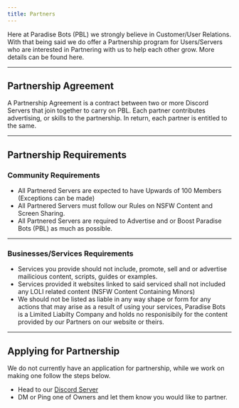 ```yaml
---
title: Partners
---
```


Here at Paradise Bots (PBL) we strongly believe in Customer/User Relations. 
With that being said we do offer a Partnership program for Users/Servers who are interested in Partnering with us to help each other grow. More details can be found here.

---

## Partnership Agreement
A Partnership Agreement is a contract between two or more Discord Servers that join together to carry on PBL.
Each partner contributes advertising, or skills to the partnership. In return, each partner is entitled to the same. 

---

## Partnership Requirements

### Community Requirements
* All Partnered Servers are expected to have Upwards of 100 Members (Exceptions can be made)
* All Partnered Servers must follow our Rules on NSFW Content and Screen Sharing.
* All Partnered Servers are required to Advertise and or Boost Paradise Bots (PBL) as much as possible.

---

### Businesses/Services Requirements
* Services you provide should not include, promote, sell and or advertise mailicious content, scripts, guides or examples.
* Services provided it websites linked to said serviced shall not included any LOLI related content (NSFW Content Containing Minors)
* We should not be listed as liable in any way shape or form for any actions that may arise as a result of using your services, Paradise Bots is a Limited Liabilty Company and holds no responisibily for the content provided by our Partners on our website or theirs. 

---

## Applying for Partnership
We do not currently have an application for partnership, while we work on making one follow the steps below.
* Head to our [Discord Server](https://discord.gg/PbqDufm)
* DM or Ping one of Owners and let them know you would like to partner.
